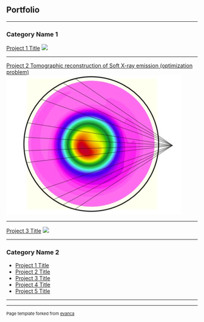 ## Portfolio

---

### Category Name 1 

[Project 1 Title](/sample_page)
<img src="images/dummy_thumbnail.jpg?raw=true"/>

---
[Project 2 Tomographic reconstruction of Soft X-ray emission (optimization problem)](/pdf/SXR_RF.pdf)
<img src="images/SXR_T2R.jpg"/>

---
[Project 3 Title](http://example.com/)
<img src="images/dummy_thumbnail.jpg?raw=true"/>

---

### Category Name 2

- [Project 1 Title](http://example.com/)
- [Project 2 Title](http://example.com/)
- [Project 3 Title](http://example.com/)
- [Project 4 Title](http://example.com/)
- [Project 5 Title](http://example.com/)

---




---
<p style="font-size:11px">Page template forked from <a href="https://github.com/evanca/quick-portfolio">evanca</a></p>
<!-- Remove above link if you don't want to attibute -->
